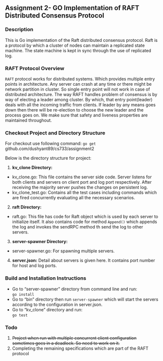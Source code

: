 ## Assignment 2- GO Implementation of RAFT Distributed Consensus Protocol <br/>

### Description

This is Go implementation of the Raft distributed consensus protocol. Raft is a protocol by which a cluster of nodes can maintain a replicated state machine. The state machine is kept in sync through the use of replicated log. 

### RAFT Protocol Overview

<code>RAFT</code> protocol works for distributed systems. Which provides multiple entry points in architecture. Any server can crash at any time or there might be network partition in cluster. So single entry point will not work in case of distributed architecture. 
The way RAFT handles problem of consensus is by way of electing a leader among cluster. By which, that entry point(leader) deals with all the incoming traffic from clients. If leader by any means goes down then there will be re-election to choose the new leader and the process goes on. We make sure that safety and liveness properties are maintained throughout.

### Checkout Project and Directory Structure

For checkout use following command:
<code>go get</code> github.com/dushyant89/cs733/assignment2

Below is the directory structure for project:

1. <b>kv_clone Directory:</b>
  * kv_clone.go: This file contains the server side code. Server listens for both clients and servers on client port and log port respectively. After receiving the majority server pushes the changes on persistent log.
  * kv_clone_test.go: Contains all the test cases including commands which are fired concurrently evaluating all the necessary scenarios.
2. <b>raft Directory:</b>
  * raft.go: This file has code for Raft object which is used by each server to initialize itself. It also contains code for method <code>Append()</code> which appends the log and invokes the sendRPC method th send the log to other servers.
3. <b>server-spawner Directory:</b>
  * server-spawner.go: For spawning multiple servers.
4. <b>server.json:</b> Detail about servers is given here. It contains port number for host and log ports.


### Build and Installation Instructions
* Go to “server-spawner” directory from command line and run:
<br/><code>go install</code>
* Go to “bin” directory then run <code>server-spawner</code> which will start the servers according to the configuration in server.json.
* Go to “kv_clone” directory and run:
 <br/><code>go test </code>

### Todo
1. ~~Project when run with multiple concurrent client configuration sometimes goes in a deadlock. So need to work on it.~~
2. Completing the remaining specifications which are part of the RAFT protocol
